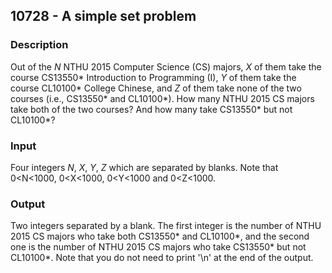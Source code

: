 ## 10728 - A simple set problem

### Description

Out of the *N* NTHU 2015 Computer Science (CS) majors, *X* of them take the course CS13550* Introduction to Programming (I), *Y* of them take the course CL10100* College Chinese, and *Z* of them take none of the two courses (i.e., CS13550* and CL10100*). How many NTHU 2015 CS majors take both of the two courses? And how many take CS13550* but not CL10100*?

### Input

Four integers *N*, *X*, *Y*, *Z* which are separated by blanks. Note that 0<N<1000, 0<X<1000, 0<Y<1000 and 0<Z<1000.

### Output

Two integers separated by a blank. The first integer is the number of NTHU 2015 CS majors who take both CS13550* and CL10100*, and the second one is the number of NTHU 2015 CS majors who take CS13550* but not CL10100*. Note that you do not need to print '\n' at the end of the output.
